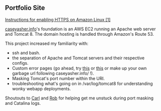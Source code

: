 ## Portfolio Site
[Instructions for enabling HTTPS on Amazon Linux [1]](httpsREADME.md)

[caseyasher.info](http://apache.caseyasher.info)'s foundation is an AWS EC2 running an Apache web server and Tomcat 8. The domain hosting is handled through Amazon's Route 53.

This project increased my familiarity with:
* ssh and bash.
* the separation of Apache and Tomcat servers and their respective configs.
* Custom error pages (go ahead, try [this](http://apache.caseyasher.info/aplkdfjalkej) or [this](http://apache.caseyasher.info/apps/zls.f;dslkjlkje) or make up your own garbage url following caseyasher.info/ !).
* Masking Tomcat's port number within the URI.
* troubleshooting what's going on in /var/log/tomcat8 for understanding wonky webapp deployments.

Shoutouts to [Carl](https://github.com/ckl2007) and [Rob](https://skilldistillery.com/our-team-2/) for helping get me unstuck during port masking and Catalina logs.
